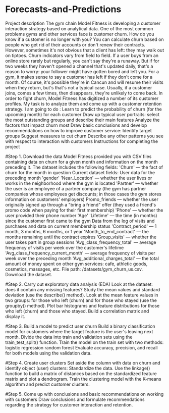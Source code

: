 # Forecasts-and-Predictions

Project description
The gym chain Model Fitness is developing a customer interaction strategy based on analytical data.
One of the most common problems gyms and other services face is customer churn. How do you know if a customer is no longer with you? You can calculate churn based on people who get rid of their accounts or don't renew their contracts. However, sometimes it's not obvious that a client has left: they may walk out on tiptoes.
Churn indicators vary from field to field. If a user buys from an online store rarely but regularly, you can't say they're a runaway. But if for two weeks they haven't opened a channel that's updated daily, that's a reason to worry: your follower might have gotten bored and left you.
For a gym, it makes sense to say a customer has left if they don't come for a month. Of course, it's possible they're in Cancun and will resume their visits when they return, but's that's not a typical case. Usually, if a customer joins, comes a few times, then disappears, they're unlikely to come back.
In order to fight churn, Model Fitness has digitized a number of its customer profiles. My task is to analyze them and come up with a customer retention strategy.
I am going to do :
Learn to predict the probability of churn (for the upcoming month) for each customer
Draw up typical user portraits: select the most outstanding groups and describe their main features
Analyze the factors that impact churn most
Draw basic conclusions and develop recommendations on how to improve customer service:
Identify target groups
Suggest measures to cut churn
Describe any other patterns you see with respect to interaction with customers
Instructions for completing the project


#Step 1. Download the data
Model Fitness provided you with CSV files containing data on churn for a given month and information on the month preceding it. The dataset includes the following fields:
'Churn' — the fact of churn for the month in question
Current dataset fields:
User data for the preceding month
'gender'
'Near_Location' — whether the user lives or works in the neighborhood where the gym is located
'Partner' — whether the user is an employee of a partner company (the gym has partner companies whose employees get discounts; in those cases the gym stores information on customers' employers)
Promo_friends — whether the user originally signed up through a "bring a friend" offer (they used a friend's promo code when paying for their first membership)
'Phone' — whether the user provided their phone number
'Age'
'Lifetime' — the time (in months) since the customer first came to the gym
Data from the log of visits and purchases and data on current membership status
'Contract_period' — 1 month, 3 months, 6 months, or 1 year
'Month_to_end_contract' — the months remaining until the contract expires
'Group_visits' — whether the user takes part in group sessions
'Avg_class_frequency_total' — average frequency of visits per week over the customer's lifetime
'Avg_class_frequency_current_month' — average frequency of visits per week over the preceding month
'Avg_additional_charges_total' — the total amount of money spent on other gym services: cafe, athletic goods, cosmetics, massages, etc.
File path: /datasets/gym_churn_us.csv. Download the dataset.

#Step 2. Carry out exploratory data analysis (EDA)
Look at the dataset: does it contain any missing features? Study the mean values and standard deviation (use the describe() method).
Look at the mean feature values in two groups: for those who left (churn) and for those who stayed (use the groupby() method).
Plot bar histograms and feature distributions for those who left (churn) and those who stayed.
Build a correlation matrix and display it.

#Step 3. Build a model to predict user churn
Build a binary classification model for customers where the target feature is the user's leaving next month.
Divide the data into train and validation sets using the train_test_split() function.
Train the model on the train set with two methods:
logistic regression
random forest
Evaluate accuracy, precision, and recall for both models using the validation data.

#Step 4. Create user clusters
Set aside the column with data on churn and identify object (user) clusters:
Standardize the data.
Use the linkage() function to build a matrix of distances based on the standardized feature matrix and plot a dendrogram. 
Train the clustering model with the K-means algorithm and predict customer clusters. 

#Step 5. Come up with conclusions and basic recommendations on working with customers
Draw conclusions and formulate recommendations regarding the strategy for customer interaction and retention.
